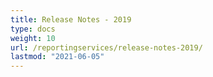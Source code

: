 ```yaml
---
title: Release Notes - 2019
type: docs
weight: 10
url: /reportingservices/release-notes-2019/
lastmod: "2021-06-05"
---
```



